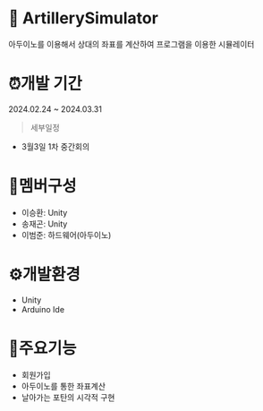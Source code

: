 # 🔫 ArtillerySimulator
아두이노를 이용해서 상대의 좌표를 계산하여 프로그램을 이용한 시뮬레이터
# ⏰개발 기간
2024.02.24 ~ 2024.03.31
> 세부일정
  * 3월3일 1차 중간회의

# 👥멤버구성
* 이승환: Unity
* 송재곤: Unity
* 이범준: 하드웨어(아두이노)
# ⚙️개발환경 
* Unity
* Arduino Ide
# 📌주요기능
* 회원가입
* 아두이노를 통한 좌표계산
* 날아가는 포탄의 시각적 구현



